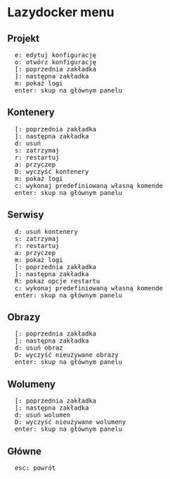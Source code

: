 # Lazydocker menu

## Projekt

<pre>
  <kbd>e</kbd>: edytuj konfigurację
  <kbd>o</kbd>: otwórz konfigurację
  <kbd>[</kbd>: poprzednia zakładka
  <kbd>]</kbd>: następna zakładka
  <kbd>m</kbd>: pokaż logi
  <kbd>enter</kbd>: skup na głównym panelu
</pre>

## Kontenery

<pre>
  <kbd>[</kbd>: poprzednia zakładka
  <kbd>]</kbd>: następna zakładka
  <kbd>d</kbd>: usuń
  <kbd>s</kbd>: zatrzymaj
  <kbd>r</kbd>: restartuj
  <kbd>a</kbd>: przyczep
  <kbd>D</kbd>: wyczyść kontenery
  <kbd>m</kbd>: pokaż logi
  <kbd>c</kbd>: wykonaj predefiniowaną własną komende
  <kbd>enter</kbd>: skup na głównym panelu
</pre>

## Serwisy

<pre>
  <kbd>d</kbd>: usuń kontenery
  <kbd>s</kbd>: zatrzymaj
  <kbd>r</kbd>: restartuj
  <kbd>a</kbd>: przyczep
  <kbd>m</kbd>: pokaż logi
  <kbd>[</kbd>: poprzednia zakładka
  <kbd>]</kbd>: następna zakładka
  <kbd>R</kbd>: pokaż opcje restartu
  <kbd>c</kbd>: wykonaj predefiniowaną własną komende
  <kbd>enter</kbd>: skup na głównym panelu
</pre>

## Obrazy

<pre>
  <kbd>[</kbd>: poprzednia zakładka
  <kbd>]</kbd>: następna zakładka
  <kbd>d</kbd>: usuń obraz
  <kbd>D</kbd>: wyczyść nieużywane obrazy
  <kbd>enter</kbd>: skup na głównym panelu
</pre>

## Wolumeny

<pre>
  <kbd>[</kbd>: poprzednia zakładka
  <kbd>]</kbd>: następna zakładka
  <kbd>d</kbd>: usuń wolumen
  <kbd>D</kbd>: wyczyść nieużywane wolumeny
  <kbd>enter</kbd>: skup na głównym panelu
</pre>

## Główne

<pre>
  <kbd>esc</kbd>: powrót
</pre>
